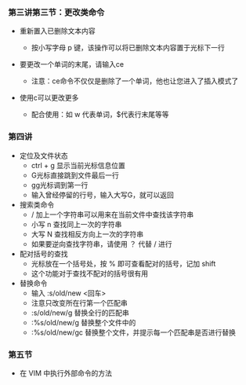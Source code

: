 ### 第三讲第三节：更改类命令

* 重新置入已删除文本内容
  * 按小写字母 p 键，该操作可以将已删除文本内容置于光标下一行

* 要更改一个单词的末尾，请输入ce
  * 注意：ce命令不仅仅是删除了一个单词，他也让您进入了插入模式了

* 使用c可以更改更多
  * 配合使用：如 w 代表单词，$代表行末尾等等

### 第四讲

* 定位及文件状态
  * ctrl + g 显示当前光标信息位置
  * G光标直接跳到文件最后一行
  * gg光标调到第一行
  * 输入曾经停留的行号，输入大写G，就可以返回
* 搜索类命令
  * / 加上一个字符串可以用来在当前文件中查找该字符串
  * 小写 n 查找同上一次的字符串
  * 大写 N 查找相反方向上一次的字符串
  * 如果要逆向查找字符串，请使用 ？ 代替 / 进行
* 配对括号的查找
  * 光标放在一个括号处，按 %  即可查看配对的括号，记加 shift
  * 这个功能对于查找不配对的括号很有用
* 替换命令
  * 输入  :s/old/new <回车>
  * 注意只改变所在行第一个匹配串
  * :s/old/new/g 替换全行的匹配串
  * :%s/old/new/g 替换整个文件中的
  * :%s/old/new/gc 替换整个文件，并提示每一个匹配串是否进行替换

### 第五节

* 在 VIM 中执行外部命令的方法

